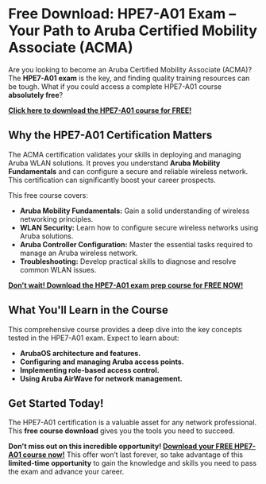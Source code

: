 # Free Download: HPE7-A01 Exam – Your Path to Aruba Certified Mobility Associate (ACMA)

Are you looking to become an Aruba Certified Mobility Associate (ACMA)? The **HPE7-A01 exam** is the key, and finding quality training resources can be tough. What if you could access a complete HPE7-A01 course **absolutely free**?

[**Click here to download the HPE7-A01 course for FREE!**](https://udemywork.com/hpe7-a01)

## Why the HPE7-A01 Certification Matters

The ACMA certification validates your skills in deploying and managing Aruba WLAN solutions. It proves you understand **Aruba Mobility Fundamentals** and can configure a secure and reliable wireless network. This certification can significantly boost your career prospects.

This free course covers:
*   **Aruba Mobility Fundamentals:** Gain a solid understanding of wireless networking principles.
*   **WLAN Security:** Learn how to configure secure wireless networks using Aruba solutions.
*   **Aruba Controller Configuration:** Master the essential tasks required to manage an Aruba wireless network.
*   **Troubleshooting:** Develop practical skills to diagnose and resolve common WLAN issues.

[**Don't wait! Download the HPE7-A01 exam prep course for FREE NOW!**](https://udemywork.com/hpe7-a01)

## What You'll Learn in the Course

This comprehensive course provides a deep dive into the key concepts tested in the HPE7-A01 exam. Expect to learn about:

*   **ArubaOS architecture and features.**
*   **Configuring and managing Aruba access points.**
*   **Implementing role-based access control.**
*   **Using Aruba AirWave for network management.**

## Get Started Today!

The HPE7-A01 certification is a valuable asset for any network professional. This **free course download** gives you the tools you need to succeed.

**Don't miss out on this incredible opportunity! [Download your FREE HPE7-A01 course now!](https://udemywork.com/hpe7-a01)** This offer won’t last forever, so take advantage of this **limited-time opportunity** to gain the knowledge and skills you need to pass the exam and advance your career.
